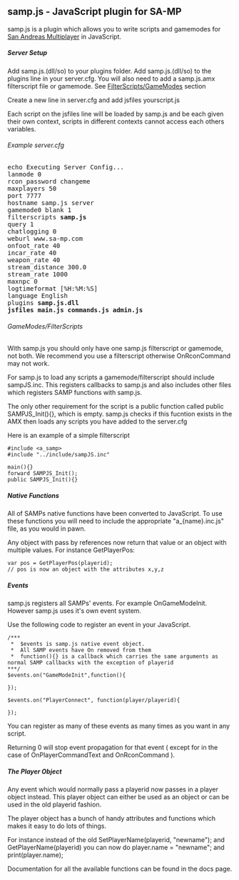 ## samp.js - JavaScript plugin for SA-MP

samp.js is a plugin which allows you to write scripts and gamemodes for [San Andreas Multiplayer](http://sa-mp.com/) in JavaScript.

##### Server Setup

Add samp.js.(dll/so) to your plugins folder. Add samp.js.(dll/so) to the plugins line in your server.cfg. You will also need to add a samp.js.amx filterscript file or gamemode. See [FilterScripts/GameModes](#gamemodesfilterscripts) section

Create a new line in server.cfg and add jsfiles yourscript.js

Each script on the jsfiles line will be loaded by samp.js and be each given their own context, scripts in different contexts cannot access each others variables. 

###### Example server.cfg
<pre>
echo Executing Server Config...
lanmode 0
rcon_password changeme
maxplayers 50
port 7777
hostname samp.js server
gamemode0 blank 1
filterscripts <b>samp.js</b>
query 1
chatlogging 0
weburl www.sa-mp.com
onfoot_rate 40
incar_rate 40
weapon_rate 40
stream_distance 300.0
stream_rate 1000
maxnpc 0
logtimeformat [%H:%M:%S]
language English
plugins <b>samp.js.dll</b>
<b>jsfiles main.js commands.js admin.js</b>
</pre>

###### <a name="gamemodesfilterscripts"></a>GameModes/FilterScripts

With samp.js you should only have one samp.js filterscript or gamemode, not both. We recommend you use a filterscript otherwise OnRconCommand may not work. 

For samp.js to load any scripts a gamemode/filterscript should include sampJS.inc. This registers callbacks to samp.js and also includes other files which registers SAMP functions with samp.js.

The only other requirement for the script is a public function called public SAMPJS_Init(){}, which is empty. samp.js checks if this fucntion exists in the AMX then loads any scripts you have added to the server.cfg

Here is an example of a simple filterscript

```
#include <a_samp>
#include "../include/sampJS.inc"

main(){}
forward SAMPJS_Init();
public SAMPJS_Init(){}
```

##### Native Functions

All of SAMPs native functions have been converted to JavaScript. To use these functions you will need to include the appropriate "a_{name}.inc.js" file, as you would in pawn.

Any object with pass by references now return that value or an object with multiple values. For instance GetPlayerPos:

```
var pos = GetPlayerPos(playerid);
// pos is now an object with the attributes x,y,z
```

##### Events

samp.js registers all SAMPs' events. For example OnGameModeInit. However samp.js uses it's own event system.

Use the following code to register an event in your JavaScript.

```
/***
 *	$events is samp.js native event object. 
 *	All SAMP events have On removed from them
 *	function(){} is a callback which carries the same arguments as normal SAMP callbacks with the exception of playerid
***/
$events.on("GameModeInit",function(){

});

$events.on("PlayerConnect", function(player/playerid){
	
});
```

You can register as many of these events as many times as you want in any script.

Returning 0 will stop event propagation for that event ( except for in the case of OnPlayerCommandText and OnRconCommand ).


##### The Player Object

Any event which would normally pass a playerid now passes in a player object instead. This player object can either be used as an object or can be used in the old playerid fashion.

The player object has a bunch of handy attributes and functions which makes it easy to do lots of things.

For instance instead of the old SetPlayerName(playerid, "newname"); and GetPlayerName(playerid) you can now do player.name = "newname"; and print(player.name);

Documentation for all the available functions can be found in the docs page.








